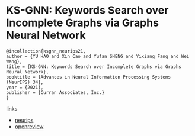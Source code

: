 # KS-GNN: Keywords Search over Incomplete Graphs via Graphs Neural Network

```
@incollection{ksgnn_neurips21,
author = {YU HAO and Xin Cao and Yufan SHENG and Yixiang Fang and Wei Wang},
title = {KS-GNN: Keywords Search over Incomplete Graphs via Graphs Neural Network},
booktitle = {Advances in Neural Information Processing Systems (NeurIPS) 34},
year = {2021},
publisher = {Curran Associates, Inc.}
}
```

links
- [neurips](https://neurips.cc/Conferences/2021/ScheduleMultitrack?event=28662)
- [openreview](https://openreview.net/forum?id=Sh_MDcDUD5e)
